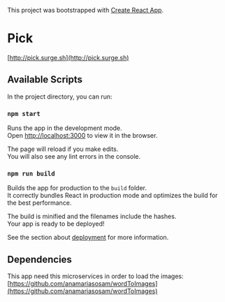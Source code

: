 This project was bootstrapped with [Create React App](https://github.com/facebookincubator/create-react-app).

# Pick

[http://pick.surge.sh](http://pick.surge.sh)

## Available Scripts

In the project directory, you can run:

### `npm start`

Runs the app in the development mode.<br>
Open [http://localhost:3000](http://localhost:3000) to view it in the browser.

The page will reload if you make edits.<br>
You will also see any lint errors in the console.

### `npm run build`

Builds the app for production to the `build` folder.<br>
It correctly bundles React in production mode and optimizes the build for the best performance.

The build is minified and the filenames include the hashes.<br>
Your app is ready to be deployed!

See the section about [deployment](#deployment) for more information.

## Dependencies

This app need this microservices in order to load the images: [https://github.com/anamariasosam/wordToImages](https://github.com/anamariasosam/wordToImages)
